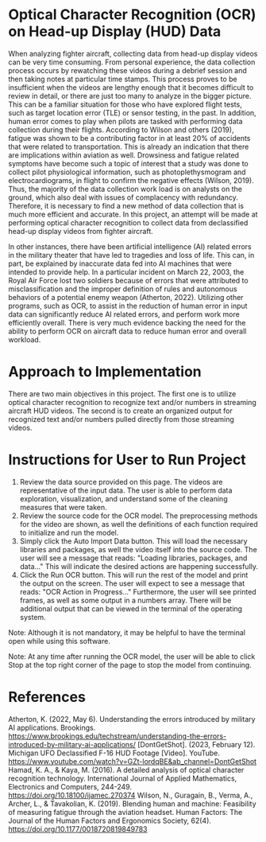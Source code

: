 # Optical Character Recognition (OCR) on Head-up Display (HUD) Data
When analyzing fighter aircraft, collecting data from head-up display videos can be very time consuming. From personal experience, the data collection process occurs by rewatching these videos during a debrief session and then taking notes at particular time stamps. This process proves to be insufficient when the videos are lengthy enough that it becomes difficult to review in detail, or there are just too many to analyze in the bigger picture. This can be a familiar situation for those who have explored flight tests, such as target location error (TLE) or sensor testing, in the past. In addition, human error comes to play when pilots are tasked with performing data collection during their flights. According to Wilson and others (2019), fatigue was shown to be a contributing factor in at least 20% of accidents that were related to transportation. This is already an indication that there are implications within aviation as well. Drowsiness and fatigue related symptoms have become such a topic of interest that a study was done to collect pilot physiological information, such as photoplethysmogram and electrocardiograms, in flight to confirm the negative effects (Wilson, 2019). Thus, the majority of the data collection work load is on analysts on the ground, which also deal with issues of complacency with redundancy. Therefore, it is necessary to find a new method of data collection that is much more efficient and accurate. In this project, an attempt will be made at performing optical character recognition to collect data from declassified head-up display videos from fighter aircraft. 

In other instances, there have been artificial intelligence (AI) related errors in the military theater that have led to tragedies and loss of life. This can, in part, be explained by inaccurate data fed into AI machines that were intended to provide help. In a particular incident on March 22, 2003, the Royal Air Force lost two soldiers because of errors that were attributed to misclassification and the improper definition of rules and autonomous behaviors of a potential enemy weapon (Atherton, 2022). Utilizing other programs, such as OCR, to assist in the reduction of human error in input data can significantly reduce AI related errors, and perform work more efficiently overall. There is very much evidence backing the need for the ability to perform OCR on aircraft data to reduce human error and overall workload.

# Approach to Implementation
There are two main objectives in this project. The first one is to utilize optical character recognition to recognize text and/or numbers in streaming aircraft HUD videos. The second is to create an organized output for recognized text and/or numbers pulled directly from those streaming videos.

# Instructions for User to Run Project
1. Review the data source provided on this page. The videos are representative of the input data. The user is able to perform data exploration, visualization, and understand some of the cleaning measures that were taken.
2. Review the source code for the OCR model. The preprocessing methods for the video are shown, as well the definitions of each function required to initialize and run the model.
3. Simply click the Auto Import Data button. This will load the necessary libraries and packages, as well the video itself into the source code. The user will see a message that reads: "Loading libraries, packages, and data..." This will indicate the desired actions are happening successfully.
4. Click the Run OCR button. This will run the rest of the model and print the output on the screen. The user will expect to see a message that reads: "OCR Action in Progress..." Furthermore, the user will see printed frames, as well as some output in a numbers array. There will be additional output that can be viewed in the terminal of the operating system.
   
Note: Although it is not mandatory, it may be helpful to have the terminal open while using this software.

Note: At any time after running the OCR model, the user will be able to click Stop at the top right corner of the page to stop the model from continuing.

# References
Atherton, K. (2022, May 6). Understanding the errors introduced by military AI applications. Brookings. https://www.brookings.edu/techstream/understanding-the-errors-introduced-by-military-ai-applications/
[DontGetShot]. (2023, February 12). Michigan UFO Declassified F-16 HUD Footage [Video]. YouTube. https://www.youtube.com/watch?v=GZt-lordqBE&ab_channel=DontGetShot
Hamad, K. A., & Kaya, M. (2016). A detailed analysis of optical character recognition technology. International Journal of Applied Mathematics, Electronics and Computers, 244-249. https://doi.org/10.18100/ijamec.270374
Wilson, N., Guragain, B., Verma, A., Archer, L., & Tavakolian, K. (2019). Blending human and machine: Feasibility of measuring fatigue through the aviation headset. Human Factors: The Journal of the Human Factors and Ergonomics Society, 62(4). https://doi.org/10.1177/0018720819849783
